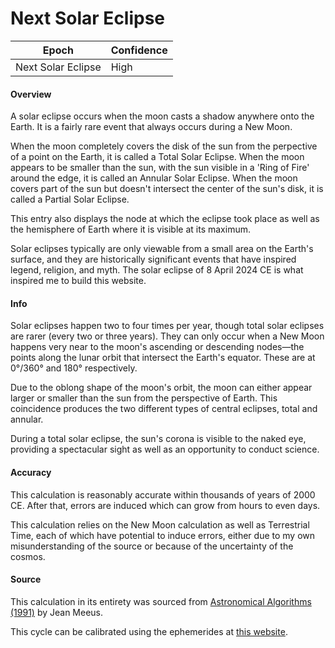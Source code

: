 # Next Solar Eclipse

| Epoch             | Confidence |
| ----------------- | ---------- |
| Next Solar Eclipse | High       |

#### Overview

A solar eclipse occurs when the moon casts a shadow anywhere onto the Earth. It is a fairly rare event that always occurs during a New Moon.

When the moon completely covers the disk of the sun from the perpective of a point on the Earth, it is called a Total Solar Eclipse. When the moon appears to be smaller than the sun, with the sun visible in a 'Ring of Fire' around the edge, it is called an Annular Solar Eclipse. When the moon covers part of the sun but doesn't intersect the center of the sun's disk, it is called a Partial Solar Eclipse.

This entry also displays the node at which the eclipse took place as well as the hemisphere of Earth where it is visible at its maximum.

Solar eclipses typically are only viewable from a small area on the Earth's surface, and they are historically significant events that have inspired legend, religion, and myth. The solar eclipse of 8 April 2024 CE is what inspired me to build this website.

#### Info

Solar eclipses happen two to four times per year, though total solar eclipses are rarer (every two or three years). They can only occur when a New Moon happens very near to the moon's ascending or descending nodes—the points along the lunar orbit that intersect the Earth's equator. These are at 0°/360° and 180° respectively.

Due to the oblong shape of the moon's orbit, the moon can either appear larger or smaller than the sun from the perspective of Earth. This coincidence produces the two different types of central eclipses, total and annular.

During a total solar eclipse, the sun's corona is visible to the naked eye, providing a spectacular sight as well as an opportunity to conduct science.

#### Accuracy

This calculation is reasonably accurate within thousands of years of 2000 CE. After that, errors are induced which can grow from hours to even days.

This calculation relies on the New Moon calculation as well as Terrestrial Time, each of which have potential to induce errors, either due to my own misunderstanding of the source or because of the uncertainty of the cosmos.

#### Source

This calculation in its entirety was sourced from [Astronomical Algorithms (1991)](https://archive.org/details/astronomicalalgorithmsjeanmeeus1991/page/n7/mode/2up) by Jean Meeus.

This cycle can be calibrated using the ephemerides at [this website](https://astropixels.com/ephemeris/phasescat/phasescat.html).
